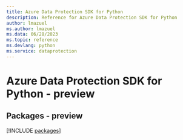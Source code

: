 ```yaml
---
title: Azure Data Protection SDK for Python
description: Reference for Azure Data Protection SDK for Python
author: lmazuel
ms.author: lmazuel
ms.data: 06/28/2023
ms.topic: reference
ms.devlang: python
ms.service: dataprotection
---
```

# Azure Data Protection SDK for Python - preview
## Packages - preview
[!INCLUDE [packages](data-protection-index.md)]